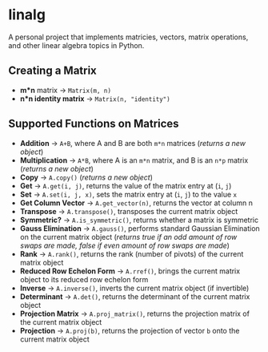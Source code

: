 # linalg
A personal project that implements matricies, vectors, matrix operations, and other linear algebra topics in Python.
## Creating a Matrix
- **m\*n** matrix -> `Matrix(m, n)`
- **n\*n identity matrix** -> `Matrix(n, "identity")`
## Supported Functions on Matrices
- **Addition** -> `A+B`, where A and B are both `m*n` matrices (*returns a new object*)
- **Multiplication** -> `A*B`, where A is an `m*n` matrix, and B is an `n*p` matrix (*returns a new object*)
- **Copy** -> `A.copy()` (*returns a new object*)
- **Get** -> `A.get(i, j)`, returns the value of the matrix entry at (`i`, `j`)
- **Set** -> `A.set(i, j, x)`, sets the matrix entry at (`i`, `j`) to the value `x`
- **Get Column Vector** -> `A.get_vector(n)`, returns the vector at column n
- **Transpose** -> `A.transpose()`, transposes the current matrix object
- **Symmetric?** -> `A.is_symmetric()`, returns whether a matrix is symmetric
- **Gauss Elimination** -> `A.gauss()`, performs standard Gaussian Elimination on the current matrix object (*returns true if an odd amount of row swaps are made, false if even amount of row swaps are made*)
- **Rank** -> `A.rank()`, returns the rank (number of pivots) of the current matrix object
- **Reduced Row Echelon Form** -> `A.rref()`, brings the current matrix object to its reduced row echelon form
- **Inverse** -> `A.inverse()`, inverts the current matrix object (if invertible)
- **Determinant** -> `A.det()`, returns the determinant of the current matrix object
- **Projection Matrix** -> `A.proj_matrix()`, returns the projection matrix of the current matrix object
- **Projection** -> `A.proj(b)`, returns the projection of vector `b` onto the current matrix object
